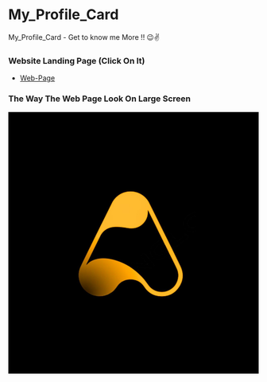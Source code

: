 # My_Profile_Card
My_Profile_Card - Get to know me More !! 😉✌

### Website Landing Page (Click On It)
* [Web-Page](https://github.com/WealthFinanceT/Ausmart1/)

### The Way The Web Page Look On Large Screen 
![Web_Page_Image](Ausmart.jpg)
